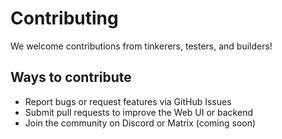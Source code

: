 # Contributing

We welcome contributions from tinkerers, testers, and builders!

## Ways to contribute

- Report bugs or request features via GitHub Issues
- Submit pull requests to improve the Web UI or backend
- Join the community on Discord or Matrix (coming soon)